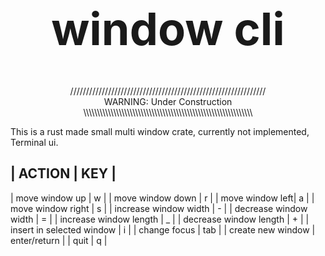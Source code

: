 <!-- https://codinhood.com/nano/git/center-images-text-github-readme-->
<h1 align="center" style="font-size:72px">window cli</h1>

<p align="center">
//////////////////////////////////////////////////////////////<br>
WARNING: Under Construction<br>
\\\\\\\\\\\\\\\\\\\\\\\\\\\\\\\\\\\\\\\\\\\\\\\\\\\\\\\\\\\\\\
</p>


This is a rust made small multi window crate, 
currently not implemented,
Terminal ui.


| ACTION | KEY |
----------------
| move window up | w |
| move window down | r |
| move window left| a |
| move window right | s |
| increase window width | - |
| decrease window width | = |
| increase window length | _ |
| decrease window length | + |
| insert in selected window | i |
| change focus | tab |
| create new window | enter/return |
| quit | q |

